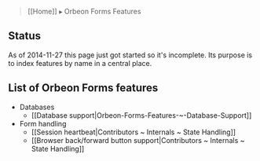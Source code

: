 > [[Home]] ▸ Orbeon Forms Features

## Status

As of 2014-11-27 this page just got started so it's incomplete. Its purpose is to index features by name in a central place.

## List of Orbeon Forms features

- Databases
  - [[Database support|Orbeon-Forms-Features-~-Database-Support]]
- Form handling
  - [[Session heartbeat|Contributors ~ Internals ~ State Handling]]
  - [[Browser back/forward button support|Contributors ~ Internals ~ State Handling]]
